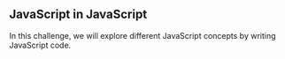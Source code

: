 ## JavaScript in JavaScript
In this challenge, we will explore different JavaScript concepts by writing JavaScript code.
